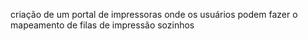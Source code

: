 criação de um portal de impressoras onde os usuários podem fazer o mapeamento de filas de impressão sozinhos
